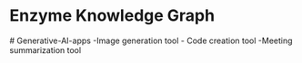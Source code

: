 # Enzyme Knowledge Graph

#   G e n e r a t i v e - A I - a p p s   - I m a g e   g e n e r a t i o n   t o o l   -   C o d e   c r e a t i o n   t o o l   - M e e t i n g   s u m m a r i z a t i o n   t o o l  
 